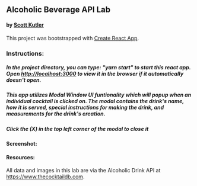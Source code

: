 ## Alcoholic Beverage API Lab

#### by [Scott Kutler](scott.kutler@gmail.com)

This project was bootstrapped with [Create React App](https://github.com/facebook/create-react-app).

### Instructions:

##### In the project directory, you can type: "yarn start" to start this react app. Open [http://localhost:3000](http://localhost:3000) to view it in the browser if it automatically doesn't open.

##### This app utilizes Modal Window UI funtionality which will popup when an individual cocktail is clicked on. The modal contains the drink's name, how it is served, special instructions for making the drink, and measurements for the drink's creation.

##### Click the (X) in the top left corner of the modal to close it

#### Screenshot:

#### Resources:

All data and images in this lab are via the Alcoholic Drink API at https://www.thecocktaildb.com.
